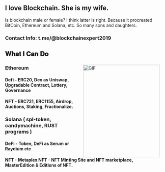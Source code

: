 
<h2 font-weight="bold">I love Blockchain. She is my wife.</h2>
<p>Is blockchain male or female? I think latter is right. Because it procreated BitCoin, Ethereum and Solana, etc. So many sons and daughters.</p>
<h3>
  Contact Info: t.me/@blockchainexpert2019
</h3>

## 𝐖𝐡𝐚𝐭 𝐈 𝐂𝐚𝐧 𝐃𝐨

<div>
<img align="right" alt="GIF" src="https://github.com/blockchainlover2019/blockchainlover2019/blob/main/punk.png" width="250" height="300" />

### Ethereum
#### Defi - ERC20, Dex as Uniswap, Upgradable Contract, Lottery, Governance
#### NFT - ERC721, ERC1155, Airdrop, Auctions, Staking, Fractionalize.
### Solana ( spl-token, candymachine, RUST programs )
#### DeFi - Token, DeFi as Serum or Raydium etc
#### NFT - Metaplex NFT - NFT Minting Site and NFT marketplace, MasterEdition & Editions of NFT.
<br />
</div>
